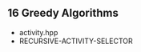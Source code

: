 16	Greedy Algorithms
----------------------------------
- activity.hpp
 - RECURSIVE-ACTIVITY-SELECTOR
 
